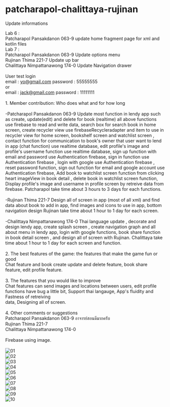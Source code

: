 # patcharapol-chalittaya-rujinan

Update informations

Lab 6 :
</br>Patcharapol Pansakdanon 063-9 update home fragment page for xml and kotlin files 
</br>Lab 7 :
</br>Patcharapol Pansakdanon 063-9 Update options menu
</br> Rujinan Thima 221-7 Update up bar
</br> Chalittaya Nimpattanawong 174-0 Update Navigation drawer
</br></br>User test login
</br>email : yo@gmail.com
password : 55555555
</br>or
</br>email : jack@gmail.com
password : 11111111
</br>
</br>1. Member contribution: Who does what and for how long
</br></br>-Patcharapol Pansakdanon 063-9 Update most function in lendy app such as create, update(edit) and delete for book (realtime) all above functions use firebase to read and write data, search box for search book in home screen, create recycler view use firebaseRecycleradapter and item to use in recycler view for home screen, bookshelf screen and watchlist screen , contact function for communication to book's owner that user want to lend in app (chat function) use realtime database, edit profile's image and profile's username function use realtime database, sign up function with email and password use Authentication firebase, sign in function use Authentication firebase , login with google use Authentication firebase , reset password function, sign out function for email and google account use Authentication firebase, Add book to watchlist screen function from clicking heart imageView in book detail , delete book in watchlist screen function, Display profile's image and username in profile screen by retreive data from firebase. Patcharapol take time about 3 hours to 3 days for each functions.
</br></br>-Rujinan Thima 221-7 Design all of screen in app (most of all xml) and find data about book to add in app, find images and icons to use in app, bottom navigation design Rujinan take time about 1 hour to 1 day for each screen.
</br></br>-Chalittaya Nimpattanawong 174-0 Thai language update , decorate and design lendy app, create splash screen , create navigation graph and all about menu in lendy app, login with google functions, book share function in book detail screen , and design all of screen with Rujinan. Chalittaya take time about 1 hour to 1 day for each screen and function.
</br>
</br>2. The best features of the game: the features that make the game fun or good
</br>Chat feature and book create update and delete feature, book share feature, edit profile feature.
</br>
</br>3. The features that you would like to improve
</br>Chat features can send images and locations between users, edit profile functions have bug a little bit, Support thai langauge, App's fluidity and Fastness of retreiving </br>data, Designing all of screen.
</br>
</br>4. Other comments or suggestions
</br> Patcharapol Pansakdanon 063-9 อาจารย์สอนดีมากครับ
</br> Rujinan Thima 221-7 
</br> Chalittaya Nimpattanawong 174-0
</br> 
</br> Firebase using image.
</br>
</br>![01](https://user-images.githubusercontent.com/68949619/116646000-3ccf9d00-a9a1-11eb-8611-e3ba3945d26e.PNG)
</br>![02](https://user-images.githubusercontent.com/68949619/116646006-3e00ca00-a9a1-11eb-8360-0025333899c5.PNG)
</br>![03](https://user-images.githubusercontent.com/68949619/116646011-3fca8d80-a9a1-11eb-8d81-f5a37f918d8b.PNG)
</br>![04](https://user-images.githubusercontent.com/68949619/116646014-422ce780-a9a1-11eb-999d-f0512ceafbc2.PNG)
</br>![05](https://user-images.githubusercontent.com/68949619/116646016-42c57e00-a9a1-11eb-880f-6c991304ad5c.PNG)
</br>![06](https://user-images.githubusercontent.com/68949619/116646018-43f6ab00-a9a1-11eb-96b9-42c7d700780b.PNG)
</br>![07](https://user-images.githubusercontent.com/68949619/116646023-4527d800-a9a1-11eb-982f-5c1f8295d77b.PNG)
</br>![08](https://user-images.githubusercontent.com/68949619/116646025-46590500-a9a1-11eb-8086-2cad2b10d88b.PNG)
</br>![09](https://user-images.githubusercontent.com/68949619/116646028-478a3200-a9a1-11eb-8099-64dc739b2f86.PNG)
</br>![10](https://user-images.githubusercontent.com/68949619/116646031-4822c880-a9a1-11eb-8166-c917e91e8f87.PNG)
